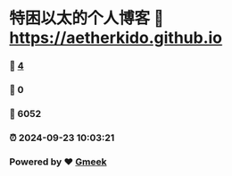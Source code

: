 # 特困以太的个人博客 :link: https://aetherkido.github.io 
### :page_facing_up: [4](https://aetherkido.github.io/tag.html) 
### :speech_balloon: 0 
### :hibiscus: 6052 
### :alarm_clock: 2024-09-23 10:03:21 
### Powered by :heart: [Gmeek](https://github.com/Meekdai/Gmeek)
